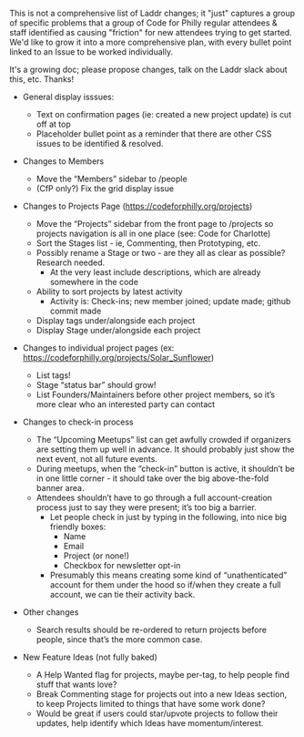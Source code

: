 

This is not a comprehensive list of Laddr changes; it "just" captures a group of specific problems that a group of Code for Philly regular attendees & staff identified as causing "friction" for new attendees trying to get started.
We'd like to grow it into a more comprehensive plan, with every bullet point linked to an Issue to be worked individually.

It's a growing doc; please propose changes, talk on the Laddr slack about this, etc. Thanks!


* General display isssues:
     * Text on confirmation pages (ie: created a new project update) is cut off at top
     * Placeholder bullet point as a reminder that there are other CSS issues to be identified & resolved.

* Changes to Members
     * Move the “Members” sidebar to /people
     * (CfP only?) Fix the grid display issue
     
* Changes to Projects Page (https://codeforphilly.org/projects)
     * Move the “Projects” sidebar from the front page to /projects so projects navigation is all in one place (see: Code for Charlotte)
     * Sort the Stages list - ie, Commenting, then Prototyping, etc.
     * Possibly rename a Stage or two - are they all as clear as possible? Research needed.
          * At the very least include descriptions, which are already somewhere in the code
     * Ability to sort projects by latest activity
          * Activity is: Check-ins; new member joined; update made; github commit made
     * Display tags under/alongside each project
     * Display Stage under/alongside each project


* Changes to individual project pages (ex: https://codeforphilly.org/projects/Solar_Sunflower)
     * List tags!
     * Stage “status bar” should grow!
     * List Founders/Maintainers before other project members, so it’s more clear who an interested party can contact

* Changes to check-in process
     * The “Upcoming Meetups” list can get awfully crowded if organizers are setting them up well in advance. It should probably just show the next event, not all future events.
     * During meetups, when the “check-in” button is active, it shouldn’t be in one little corner - it should take over the big above-the-fold banner area.
     * Attendees shouldn’t have to go through a full account-creation process just to say they were present; it’s too big a barrier.
          * Let people check in just by typing in the following, into nice big friendly boxes:
               * Name
               * Email
               * Project (or none!)
               * Checkbox for newsletter opt-in
          * Presumably this means creating some kind of “unathenticated” account for them under the hood so if/when they create a full account, we can tie their activity back.

* Other changes
     * Search results should be re-ordered to return projects before people, since that’s the more common case.

* New Feature Ideas (not fully baked)
     * A Help Wanted flag for projects, maybe per-tag, to help people find stuff that wants love?
     * Break Commenting stage for projects out into a new Ideas section, to keep Projects limited to things that have some work done?
     * Would be great if users could star/upvote projects to follow their updates, help identify which Ideas have momentum/interest.
